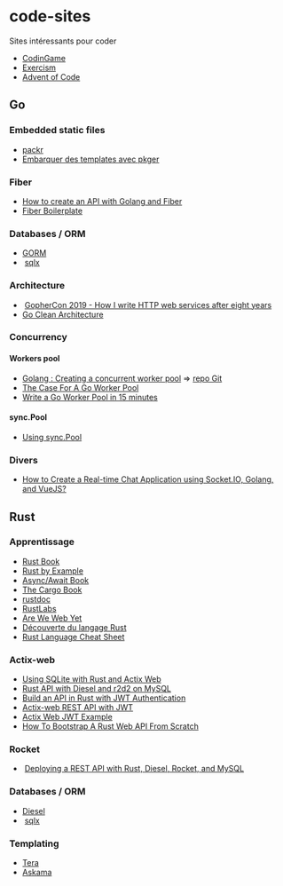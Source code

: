 # code-sites
Sites intéressants pour coder

-  [CodinGame](https://codingame.com)
-  [Exercism](https://exercism.io)
-  [Advent of Code](https://adventofcode.com)

## Go

### Embedded static files
-  [packr](https://github.com/markbates/pkger)
-  [Embarquer des templates avec pkger](https://osinet.fr/go/articles/inclusion-de-templates-avec-pkger/)

### Fiber
-  [How to create an API with Golang and Fiber](https://github.com/bootmind/figo-api)
-  [Fiber Boilerplate](https://github.com/thomasvvugt/fiber-boilerplate)

### Databases / ORM
-  [GORM](https://github.com/go-gorm/gorm)
-  [sqlx](https://github.com/jmoiron/sqlx)

### Architecture
-  [GopherCon 2019 - How I write HTTP web services after eight years](https://about.sourcegraph.com/go/gophercon-2019-how-i-write-http-web-services-after-eight-years)
-  [Go Clean Architecture](https://codism.io/go-clean-architecture-an-introduction)

### Concurrency

#### Workers pool
-  [Golang : Creating a concurrent worker pool](https://www.prakharsrivastav.com/posts/golang-concurrent-worker-pool/) => [repo Git](https://github.com/PrakharSrivastav/workers)
-  [The Case For A Go Worker Pool](https://brandur.org/go-worker-pool)
-  [Write a Go Worker Pool in 15 minutes](https://medium.com/@j.d.livni/write-a-go-worker-pool-in-15-minutes-c9b42f640923)

#### sync.Pool
-  [Using sync.Pool](https://developer20.com/using-sync-pool/)

### Divers
-  [How to Create a Real-time Chat Application using Socket.IO, Golang, and VueJS?](https://www.bacancytechnology.com/blog/real-time-chat-application-using-socketio-golang-vuejs)

## Rust

### Apprentissage
-  [Rust Book](https://doc.rust-lang.org/book/)
-  [Rust by Example](https://doc.rust-lang.org/stable/rust-by-example/)
-  [Async/Await Book](https://rust-lang.github.io/async-book/)
-  [The Cargo Book](https://doc.rust-lang.org/cargo/index.html)
-  [rustdoc](https://doc.rust-lang.org/rustdoc/index.html)
-  [RustLabs](https://rustlabs.kubedaily.com/)
-  [Are We Web Yet](https://www.arewewebyet.org/)
-  [Découverte du langage Rust](https://nanocryk.github.io/rust-workshops/intro.html#1)
-  [Rust Language Cheat Sheet](https://cheats.rs/)

### Actix-web
-  [Using SQLite with Rust and Actix Web](https://levelup.gitconnected.com/using-sqlite-with-rust-and-actix-web-with-tests-11a935ac3d95)
-  [Rust API with Diesel and r2d2 on MySQL](https://blog.sufrago.com/rust-api-with-diesel-and-r2d2-on-mysql/)
-  [Build an API in Rust with JWT Authentication](https://auth0.com/blog/build-an-api-in-rust-with-jwt-authentication-using-actix-web/)
-  [Actix-web REST API with JWT](https://github.com/SakaDream/actix-web-rest-api-with-jwt)
-  [Actix Web JWT Example](https://github.com/emreyalvac/actix-web-jwt)
-  [How To Bootstrap A Rust Web API From Scratch](https://www.lpalmieri.com/posts/2020-08-09-zero-to-production-3-how-to-bootstrap-a-new-rust-web-api-from-scratch/#5-next-up)

### Rocket
-  [Deploying a REST API with Rust, Diesel, Rocket, and MySQL](https://cprimozic.net/blog/rust-rocket-cloud-run/)

### Databases / ORM
-  [Diesel](https://github.com/diesel-rs/diesel)
-  [sqlx](https://github.com/launchbadge/sqlx)

### Templating
-  [Tera](https://github.com/Keats/tera)
-  [Askama](https://github.com/djc/askama)
